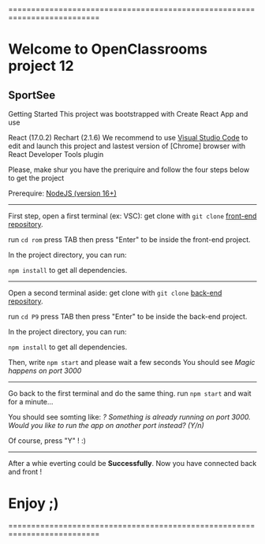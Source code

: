 ==========================================================================

# Welcome to OpenClassrooms project 12

## SportSee

Getting Started
This project was bootstrapped with Create React App and use

React (17.0.2)
Rechart (2.1.6)
We recommend to use [Visual Studio Code](https://code.visualstudio.com/) to edit and launch this project and lastest version of [Chrome] browser with React Developer Tools plugin

Please, make shur you have the preriquire and follow the four steps below to get the project

Prerequire:
[NodeJS (version 16+)](https://nodejs.org/en/download/)

---

First step, open a first terminal (ex: VSC):
get clone with `git clone` [front-end repository](https://github.com/RominM/rominmanogil_12_03022022).

run `cd rom` press TAB then press "Enter" to be inside the front-end project.

In the project directory, you can run:

`npm install` to get all dependencies.

---

Open a second terminal aside:
get clone with `git clone` [back-end repository](https://github.com/OpenClassrooms-Student-Center/P9-front-end-dashboard).

run `cd P9` press TAB then press "Enter" to be inside the back-end project.

In the project directory, you can run:

`npm install` to get all dependencies.

Then, write `npm start` and please wait a few seconds
You should see _Magic happens on port 3000_

---

Go back to the first terminal and do the same thing.
run `npm start` and wait for a minute...

You should see somting like:
_? Something is already running on port 3000._
_Would you like to run the app on another port instead? (Y/n)_

Of course, press "Y" ! :)

---

After a whie everting could be **Successfully**.
Now you have connected back and front !

# Enjoy ;)

==========================================================================
